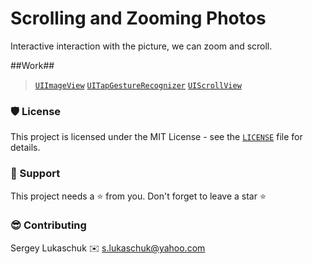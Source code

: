 # Scrolling and Zooming Photos

Interactive interaction with the picture, we can zoom and scroll.

##Work##
> [`UIImageView`](https://developer.apple.com/documentation/uikit/uiimageview)
> [`UITapGestureRecognizer`](https://developer.apple.com/documentation/uikit/uitapgesturerecognizer)
> [`UIScrollView`](https://developer.apple.com/documentation/uikit/uiscrollview)

### 🛡️ License

This project is licensed under the MIT License - see the [`LICENSE`](https://github.com/lgreydev/ScrollView/blob/origin/License) file for details.

### 🙏 Support

This project needs a ⭐️ from you. Don't forget to leave a star ⭐️

### 😎 Contributing
Sergey Lukaschuk ✉️ s.lukaschuk@yahoo.com
